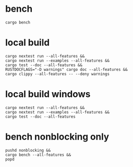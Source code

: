 # bench
```shell
cargo bench
```

# local build
```shell
cargo nextest run --all-features &&
cargo nextest run --examples --all-features &&
cargo test --doc --all-features &&
RUSTDOCFLAGS="-D warnings" cargo doc --all-features &&
cargo clippy --all-features -- --deny warnings 
```

# local build windows
```shell
cargo nextest run --all-features && 
cargo nextest run --examples --all-features && 
cargo test --doc --all-features 
```

# bench nonblocking only 
```shell
pushd nonblocking &&
cargo bench --all-features &&
popd
```